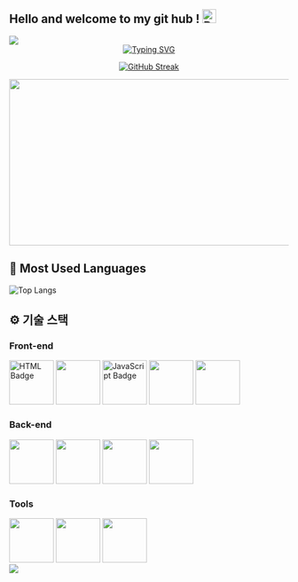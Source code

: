 ## Hello and welcome to my git hub ! <img src="https://raw.githubusercontent.com/Tarikul-Islam-Anik/Animated-Fluent-Emojis/master/Emojis/Activities/Party%20Popper.png" alt="Party Popper" width="25" height="25" />

<!--
**hyeon924/hyeon924** is a ✨ _special_ ✨ repository because its `README.md` (this file) appears on your GitHub profile.

Here are some ideas to get you started:

- 🔭 I’m currently working on ...
- 🌱 I’m currently learning ...
- 👯 I’m looking to collaborate on ...
- 🤔 I’m looking for help with ...
- 💬 Ask me about ...
- 📫 How to reach me: ...
- 😄 Pronouns: ...
- ⚡ Fun fact: ...

![Anurag's GitHub stats](https://github-readme-stats.vercel.app/api?username=hyeon924)
![Anurag's GitHub stats](https://github-readme-stats.vercel.app/api?username=hyeon924&hide=contribs,prs&show_icons=true&theme=테마)
  <img src="https://velog-readme-stats.vercel.app/api?name=hyeon0924" alt="Velog's GitHub stats" style="display: inline-block;" />
  <details>
<summary>
  <img src="https://raw.githubusercontent.com/Tarikul-Islam-Anik/Animated-Fluent-Emojis/master/Emojis/Hand%20gestures/Eyes.png" alt="Eyes" width="2%" /> 내가 지금 배우는 ... 
</summary>
   <br>
  
![html](https://img.shields.io/badge/HTML5-E34F26?style=for-the-badge&logo=html5&logoColor=white)
![css](https://img.shields.io/badge/CSS-239120?&style=for-the-badge&logo=css3&logoColor=white)
![js](https://img.shields.io/badge/JavaScript-F7DF1E?style=for-the-badge&logo=JavaScript&logoColor=white)
![react](https://img.shields.io/badge/React-20232A?style=for-the-badge&logo=react&logoColor=61DAFB)
![Next.js](https://img.shields.io/badge/Next.js-000000?style=for-the-badge&logo=nextdotjs&logoColor=white)
![MySQL](https://img.shields.io/badge/mysql-%2300f.svg?style=for-the-badge&logo=mysql&logoColor=white)
![java](https://img.shields.io/badge/Java-ED8B00?style=for-the-badge&logo=openjdk&logoColor=white)
![spring](https://img.shields.io/badge/Spring-6DB33F?style=for-the-badge&logo=spring&logoColor=white)

</details>

  <details>
<summary>
  <img src="https://raw.githubusercontent.com/Tarikul-Islam-Anik/Animated-Fluent-Emojis/master/Emojis/Travel%20and%20places/Fire.png" alt="Fire" width="25" height="25" /> 앞으로 내가 배우고 싶은 !
</summary>
    <br>
    
![PHP](https://img.shields.io/badge/PHP-8993BE?style=for-the-badge&logo=php&logoColor=white)
![TypeScript](https://img.shields.io/badge/TypeScript-007ACC?style=for-the-badge&logo=typescript&logoColor=white)
![Python](https://img.shields.io/badge/Python-3776AB?style=for-the-badge&logo=python&logoColor=white)
![C++](https://img.shields.io/badge/C++-00599C?style=for-the-badge&logo=c%2B%2B&logoColor=white)

</details>


  <details>
<summary>
  <img src="https://raw.githubusercontent.com/Tarikul-Islam-Anik/Telegram-Animated-Emojis/main/Symbols/Blue%20Heart.webp" alt="Blue Heart" width="25" height="25" /> HYEON Velog
</summary>
    <br>
    https://velog.io/@hyeon0924/series

</details>

-->

<img src="https://capsule-render.vercel.app/api?type=waving&color=CC8CD1&height=150&section=header" />


<div align="center">
<a href="https://git.io/typing-svg"><img src="https://readme-typing-svg.demolab.com?font=Fira+Code&pause=1000&color=7C2EF7&multiline=true&width=540&lines=%F0%9F%92%9C+Hyeon%EC%9D%98+GitHub%EC%97%90+%EB%B0%A9%EB%AC%B8%ED%95%B4%EC%A3%BC%EC%85%94%EC%84%9C+%EA%B0%90%EC%82%AC%ED%95%A9%EB%8B%88%EB%8B%A4+!+%F0%9F%92%9C" alt="Typing SVG" /></a>

<a href="https://git.io/streak-stats"><img src="https://streak-stats.demolab.com?user=hyeon924&theme=shadow-purple&date_format=M%20j%5B%2C%20Y%5D&exclude_days=Mon" alt="GitHub Streak" /></a>

<a href="https://github.com/devxb/gitanimals">
<img
  src="https://render.gitanimals.org/farms/hyeon924"
  width="600"
  height="300"
/>
</a>
</div>


## 🚀 Most Used Languages
![Top Langs](https://github-readme-stats.vercel.app/api/top-langs/?username=hyeon924)

## ⚙ 기술 스택

### Front-end
<div>
  <img src="https://github.com/yewon-Noh/readme-template/blob/main/skills/HTMLCSS.png?raw=true" width="80" alt="HTML Badge">
  <img src="https://github.com/yewon-Noh/readme-template/blob/main/skills/Bootstrap.png?raw=true" width="80">
  <img src="https://github.com/yewon-Noh/readme-template/blob/main/skills/JavaScript.png?raw=true" width="80" alt="JavaScript Badge">
<img src="https://github.com/yewon-Noh/readme-template/blob/main/skills/jQuery.png?raw=true" width="80">
<img src="https://github.com/yewon-Noh/readme-template/blob/main/skills/React.png?raw=true" width="80">
</div>

### Back-end
<div>
<img src="https://github.com/yewon-Noh/readme-template/blob/main/skills/Java.png?raw=true" width="80">
<img src="https://github.com/yewon-Noh/readme-template/blob/main/skills/SpringBoot.png?raw=true" width="80">
<img src="https://github.com/yewon-Noh/readme-template/blob/main/skills/Mysql.png?raw=true" width="80">
<img src="https://github.com/yewon-Noh/readme-template/blob/main/skills/Thymeleaf.png?raw=true" width="80">
</div>

### Tools
<div>
<img src="https://github.com/yewon-Noh/readme-template/blob/main/skills/Github.png?raw=true" width="80">
<img src="https://github.com/yewon-Noh/readme-template/blob/main/skills/Notion.png?raw=true" width="80">
<img src="https://github.com/yewon-Noh/readme-template/blob/main/skills/Figma.png?raw=true" width="80">
</div>

<img src="https://capsule-render.vercel.app/api?type=waving&color=CC8CD1&height=150&section=footer" />
